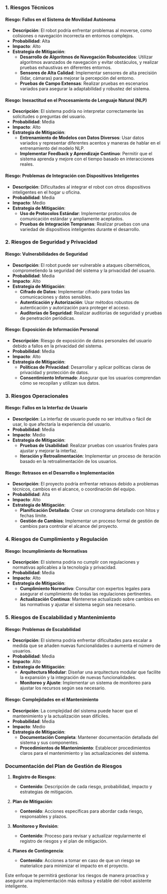 ### **1. Riesgos Técnicos**

#### **Riesgo: Fallos en el Sistema de Movilidad Autónoma**
- **Descripción**: El robot podría enfrentar problemas al moverse, como colisiones o navegación incorrecta en entornos complejos.
- **Probabilidad**: Alta
- **Impacto**: Alto
- **Estrategia de Mitigación**:
  - **Desarrollo de Algoritmos de Navegación Robustecidos**: Utilizar algoritmos avanzados de navegación y evitar obstáculos, y realizar pruebas exhaustivas en diferentes entornos.
  - **Sensores de Alta Calidad**: Implementar sensores de alta precisión (lidar, cámaras) para mejorar la percepción del entorno.
  - **Pruebas de Campo Extensas**: Realizar pruebas en escenarios variados para asegurar la adaptabilidad y robustez del sistema.

#### **Riesgo: Inexactitud en el Procesamiento de Lenguaje Natural (NLP)**
- **Descripción**: El sistema podría no interpretar correctamente las solicitudes o preguntas del usuario.
- **Probabilidad**: Media
- **Impacto**: Alto
- **Estrategia de Mitigación**:
  - **Entrenamiento de Modelos con Datos Diversos**: Usar datos variados y representar diferentes acentos y maneras de hablar en el entrenamiento del modelo NLP.
  - **Implementar Feedback y Aprendizaje Continuo**: Permitir que el sistema aprenda y mejore con el tiempo basado en interacciones reales.

#### **Riesgo: Problemas de Integración con Dispositivos Inteligentes**
- **Descripción**: Dificultades al integrar el robot con otros dispositivos inteligentes en el hogar u oficina.
- **Probabilidad**: Media
- **Impacto**: Medio
- **Estrategia de Mitigación**:
  - **Uso de Protocolos Estándar**: Implementar protocolos de comunicación estándar y ampliamente aceptados.
  - **Pruebas de Integración Tempranas**: Realizar pruebas con una variedad de dispositivos inteligentes durante el desarrollo.

### **2. Riesgos de Seguridad y Privacidad**

#### **Riesgo: Vulnerabilidades de Seguridad**
- **Descripción**: El robot puede ser vulnerable a ataques cibernéticos, comprometiendo la seguridad del sistema y la privacidad del usuario.
- **Probabilidad**: Media
- **Impacto**: Alto
- **Estrategia de Mitigación**:
  - **Cifrado de Datos**: Implementar cifrado para todas las comunicaciones y datos sensibles.
  - **Autenticación y Autorización**: Usar métodos robustos de autenticación y autorización para proteger el acceso.
  - **Auditorías de Seguridad**: Realizar auditorías de seguridad y pruebas de penetración periódicas.

#### **Riesgo: Exposición de Información Personal**
- **Descripción**: Riesgo de exposición de datos personales del usuario debido a fallos en la privacidad del sistema.
- **Probabilidad**: Media
- **Impacto**: Alto
- **Estrategia de Mitigación**:
  - **Políticas de Privacidad**: Desarrollar y aplicar políticas claras de privacidad y protección de datos.
  - **Consentimiento Informado**: Asegurar que los usuarios comprendan cómo se recopilan y utilizan sus datos.

### **3. Riesgos Operacionales**

#### **Riesgo: Fallos en la Interfaz de Usuario**
- **Descripción**: La interfaz de usuario puede no ser intuitiva o fácil de usar, lo que afectaría la experiencia del usuario.
- **Probabilidad**: Media
- **Impacto**: Medio
- **Estrategia de Mitigación**:
  - **Pruebas de Usabilidad**: Realizar pruebas con usuarios finales para ajustar y mejorar la interfaz.
  - **Iteración y Retroalimentación**: Implementar un proceso de iteración basado en la retroalimentación de los usuarios.

#### **Riesgo: Retrasos en el Desarrollo o Implementación**
- **Descripción**: El proyecto podría enfrentar retrasos debido a problemas técnicos, cambios en el alcance, o coordinación del equipo.
- **Probabilidad**: Alta
- **Impacto**: Alto
- **Estrategia de Mitigación**:
  - **Planificación Detallada**: Crear un cronograma detallado con hitos y fechas límite.
  - **Gestión de Cambios**: Implementar un proceso formal de gestión de cambios para controlar el alcance del proyecto.

### **4. Riesgos de Cumplimiento y Regulación**

#### **Riesgo: Incumplimiento de Normativas**
- **Descripción**: El sistema podría no cumplir con regulaciones y normativas aplicables a la tecnología y privacidad.
- **Probabilidad**: Media
- **Impacto**: Alto
- **Estrategia de Mitigación**:
  - **Cumplimiento Normativo**: Consultar con expertos legales para asegurar el cumplimiento de todas las regulaciones pertinentes.
  - **Actualización Continua**: Mantenerse actualizado sobre cambios en las normativas y ajustar el sistema según sea necesario.

### **5. Riesgos de Escalabilidad y Mantenimiento**

#### **Riesgo: Problemas de Escalabilidad**
- **Descripción**: El sistema podría enfrentar dificultades para escalar a medida que se añaden nuevas funcionalidades o aumenta el número de usuarios.
- **Probabilidad**: Media
- **Impacto**: Alto
- **Estrategia de Mitigación**:
  - **Arquitectura Modular**: Diseñar una arquitectura modular que facilite la expansión y la integración de nuevas funcionalidades.
  - **Monitoreo y Ajuste**: Implementar un sistema de monitoreo para ajustar los recursos según sea necesario.

#### **Riesgo: Complejidades en el Mantenimiento**
- **Descripción**: La complejidad del sistema puede hacer que el mantenimiento y la actualización sean difíciles.
- **Probabilidad**: Media
- **Impacto**: Medio
- **Estrategia de Mitigación**:
  - **Documentación Completa**: Mantener documentación detallada del sistema y sus componentes.
  - **Procedimientos de Mantenimiento**: Establecer procedimientos claros para el mantenimiento y las actualizaciones del sistema.

### **Documentación del Plan de Gestión de Riesgos**

1. **Registro de Riesgos**: 
   - **Contenido**: Descripción de cada riesgo, probabilidad, impacto y estrategias de mitigación.
   
2. **Plan de Mitigación**: 
   - **Contenido**: Acciones específicas para abordar cada riesgo, responsables y plazos.
   
3. **Monitoreo y Revisión**: 
   - **Contenido**: Proceso para revisar y actualizar regularmente el registro de riesgos y el plan de mitigación.
   
4. **Planes de Contingencia**: 
   - **Contenido**: Acciones a tomar en caso de que un riesgo se materialice para minimizar el impacto en el proyecto.

Este enfoque te permitirá gestionar los riesgos de manera proactiva y asegurar una implementación más exitosa y estable del robot asistente inteligente.
